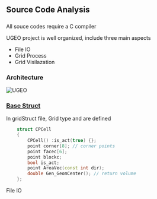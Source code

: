 ## Source Code Analysis
#####

All souce codes require a C compiler

UGEO project is well organized, include three main aspects

* File IO
* Grid Process
* Grid Visilazation

### Architecture

![UGEO](https://vueproject-1253784566.cos.ap-chengdu.myqcloud.com/github/%E5%BE%AE%E4%BF%A1%E6%88%AA%E5%9B%BE_20191129205306.png)


### [Base Struct](https://github.com/superkailang/UGEO/blob/master/src/UGEO/Gridstruct.h)
In gridStruct file, Grid type and are defined

```c++
	struct CPCell
	{
		CPCell() :is_act(true) {};
		point corner[8]; // corner points
		point facec[6];
		point blockc;
		bool is_act;
		point AreaVec(const int dir);
		double Gen_GeomCenter(); // return volume
	};
```

File IO
